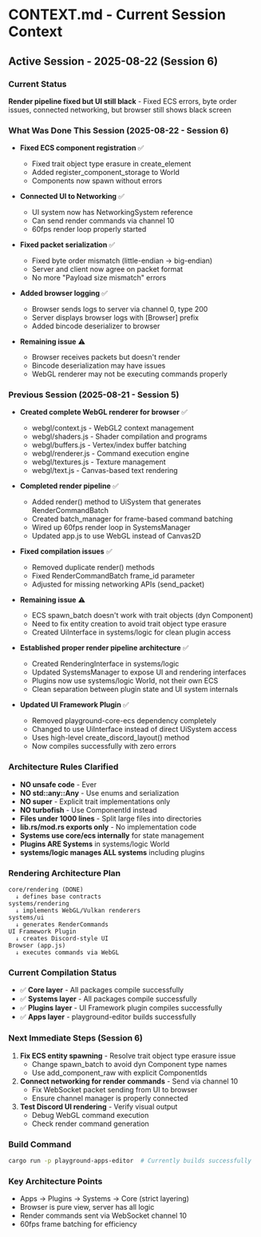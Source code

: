 # CONTEXT.md - Current Session Context

## Active Session - 2025-08-22 (Session 6)

### Current Status
**Render pipeline fixed but UI still black** - Fixed ECS errors, byte order issues, connected networking, but browser still shows black screen

### What Was Done This Session (2025-08-22 - Session 6)
- **Fixed ECS component registration** ✅
  - Fixed trait object type erasure in create_element
  - Added register_component_storage to World
  - Components now spawn without errors
  
- **Connected UI to Networking** ✅
  - UI system now has NetworkingSystem reference
  - Can send render commands via channel 10
  - 60fps render loop properly started
  
- **Fixed packet serialization** ✅
  - Fixed byte order mismatch (little-endian → big-endian)
  - Server and client now agree on packet format
  - No more "Payload size mismatch" errors
  
- **Added browser logging** ✅
  - Browser sends logs to server via channel 0, type 200
  - Server displays browser logs with [Browser] prefix
  - Added bincode deserializer to browser
  
- **Remaining issue** ⚠️
  - Browser receives packets but doesn't render
  - Bincode deserialization may have issues
  - WebGL renderer may not be executing commands properly

### Previous Session (2025-08-21 - Session 5)
- **Created complete WebGL renderer for browser** ✅
  - webgl/context.js - WebGL2 context management
  - webgl/shaders.js - Shader compilation and programs  
  - webgl/buffers.js - Vertex/index buffer batching
  - webgl/renderer.js - Command execution engine
  - webgl/textures.js - Texture management
  - webgl/text.js - Canvas-based text rendering
  
- **Completed render pipeline** ✅
  - Added render() method to UiSystem that generates RenderCommandBatch
  - Created batch_manager for frame-based command batching
  - Wired up 60fps render loop in SystemsManager
  - Updated app.js to use WebGL instead of Canvas2D
  
- **Fixed compilation issues** ✅
  - Removed duplicate render() methods
  - Fixed RenderCommandBatch frame_id parameter
  - Adjusted for missing networking APIs (send_packet)
  
- **Remaining issue** ⚠️
  - ECS spawn_batch doesn't work with trait objects (dyn Component)
  - Need to fix entity creation to avoid trait object type erasure
  - Created UiInterface in systems/logic for clean plugin access
  
- **Established proper render pipeline architecture** ✅
  - Created RenderingInterface in systems/logic 
  - Updated SystemsManager to expose UI and rendering interfaces
  - Plugins now use systems/logic World, not their own ECS
  - Clean separation between plugin state and UI system internals
  
- **Updated UI Framework Plugin** ✅
  - Removed playground-core-ecs dependency completely
  - Changed to use UiInterface instead of direct UiSystem access
  - Uses high-level create_discord_layout() method
  - Now compiles successfully with zero errors

### Architecture Rules Clarified
- **NO unsafe code** - Ever
- **NO std::any::Any** - Use enums and serialization
- **NO super** - Explicit trait implementations only
- **NO turbofish** - Use ComponentId instead
- **Files under 1000 lines** - Split large files into directories
- **lib.rs/mod.rs exports only** - No implementation code
- **Systems use core/ecs internally** for state management
- **Plugins ARE Systems** in systems/logic World
- **systems/logic manages ALL systems** including plugins

### Rendering Architecture Plan
```
core/rendering (DONE)
  ↓ defines base contracts
systems/rendering 
  ↓ implements WebGL/Vulkan renderers
systems/ui
  ↓ generates RenderCommands
UI Framework Plugin
  ↓ creates Discord-style UI
Browser (app.js)
  ↓ executes commands via WebGL
```

### Current Compilation Status
- ✅ **Core layer** - All packages compile successfully
- ✅ **Systems layer** - All packages compile successfully
- ✅ **Plugins layer** - UI Framework plugin compiles successfully
- ✅ **Apps layer** - playground-editor builds successfully

### Next Immediate Steps (Session 6)
1. **Fix ECS entity spawning** - Resolve trait object type erasure issue
   - Change spawn_batch to avoid dyn Component type names
   - Use add_component_raw with explicit ComponentIds
2. **Connect networking for render commands** - Send via channel 10
   - Fix WebSocket packet sending from UI to browser
   - Ensure channel manager is properly connected
3. **Test Discord UI rendering** - Verify visual output
   - Debug WebGL command execution
   - Check render command generation

### Build Command
```bash
cargo run -p playground-apps-editor  # Currently builds successfully
```

### Key Architecture Points
- Apps → Plugins → Systems → Core (strict layering)
- Browser is pure view, server has all logic
- Render commands sent via WebSocket channel 10
- 60fps frame batching for efficiency